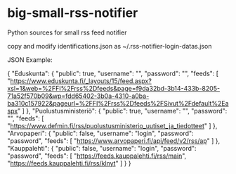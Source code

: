 # big-small-rss-notifier
Python sources for small rss feed notifier

copy and modify identifications.json as ~/.rss-notifier-login-datas.json

JSON Example:

{
       "Eduskunta": {
				"public": true,
				"username": "",
				"password": "",
				"feeds": [
					"https://www.eduskunta.fi/_layouts/15/feed.aspx?xsl=1&web=%2FFI%2Frss%2Dfeeds&page=f9da32bd-3b14-433b-8205-71a52f570b09&wp=fdd65402-3b0a-4310-a0ba-ba310c157922&pageurl=%2FFI%2Frss%2Dfeeds%2FSivut%2Fdefault%2Easpx"
				]
		},
       "Puolustusministeriö": {
				"public": true,
				"username": "",
				"password": "",
				"feeds": [
					"https://www.defmin.fi/rss/puolustusministerio_uutiset_ja_tiedotteet"
				]
		},
       "Arvopaperi": {
				"public": false,
				"username": "login",
				"password": "password",
				"feeds": [
					"https://www.arvopaperi.fi/api/feed/v2/rss/ap"
				]
		},
       "Kauppalehti": {
				"public": false,
				"username": "login",
				"password": "password",
				"feeds": [
					"https://feeds.kauppalehti.fi/rss/main",
					"https://feeds.kauppalehti.fi/rss/klnyt"
				]
		}
}



